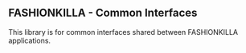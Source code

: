 ## FASHIONKILLA - Common Interfaces
This library is for common interfaces shared between FASHIONKILLA applications.
